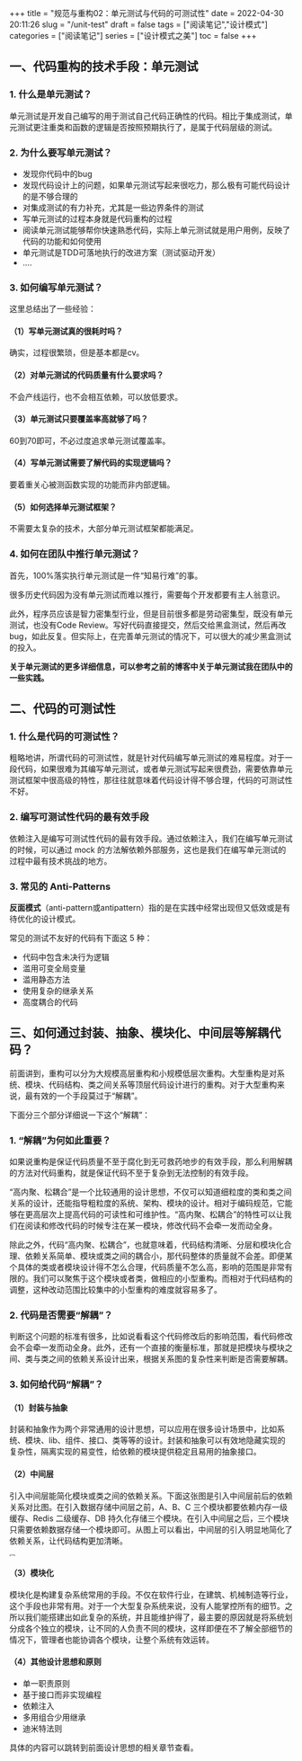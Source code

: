 +++
title = "规范与重构02：单元测试与代码的可测试性"
date = 2022-04-30 20:11:26
slug = "/unit-test"
draft = false
tags = ["阅读笔记","设计模式"]
categories = ["阅读笔记"]
series = ["设计模式之美"]
toc = false
+++

## 一、代码重构的技术手段：单元测试

### 1. 什么是单元测试？

单元测试是开发自己编写的用于测试自己代码正确性的代码。相比于集成测试，单元测试更注重类和函数的逻辑是否按照预期执行了，是属于代码层级的测试。

### 2. 为什么要写单元测试？

- 发现你代码中的bug
- 发现代码设计上的问题，如果单元测试写起来很吃力，那么极有可能代码设计的是不够合理的
- 对集成测试的有力补充，尤其是一些边界条件的测试
- 写单元测试的过程本身就是代码重构的过程
- 阅读单元测试能够帮你快速熟悉代码，实际上单元测试就是用户用例，反映了代码的功能和如何使用
- 单元测试是TDD可落地执行的改进方案（测试驱动开发）
- ....

### 3. 如何编写单元测试？

这里总结出了一些经验：

#### （1）写单元测试真的很耗时吗？

确实，过程很繁琐，但是基本都是cv。

#### （2）对单元测试的代码质量有什么要求吗？

不会产线运行，也不会相互依赖，可以放低要求。

#### （3）单元测试只要覆盖率高就够了吗？

60到70即可，不必过度追求单元测试覆盖率。

#### （4）写单元测试需要了解代码的实现逻辑吗？

要着重关心被测函数实现的功能而非内部逻辑。

#### （5）如何选择单元测试框架？

不需要太复杂的技术，大部分单元测试框架都能满足。



### 4. 如何在团队中推行单元测试？

首先，100%落实执行单元测试是一件“知易行难”的事。

很多历史代码因为没有单元测试而难以推行，需要每个开发都要有主人翁意识。

此外，程序员应该是智力密集型行业，但是目前很多都是劳动密集型，既没有单元测试，也没有Code Review。写好代码直接提交，然后交给黑盒测试，然后再改bug，如此反复。但实际上，在完善单元测试的情况下，可以很大的减少黑盒测试的投入。



**关于单元测试的更多详细信息，可以参考之前的博客中关于单元测试我在团队中的一些实践。**



## 二、代码的可测试性

### 1. 什么是代码的可测试性？

粗略地讲，所谓代码的可测试性，就是针对代码编写单元测试的难易程度。对于一段代码，如果很难为其编写单元测试，或者单元测试写起来很费劲，需要依靠单元测试框架中很高级的特性，那往往就意味着代码设计得不够合理，代码的可测试性不好。

### 2. 编写可测试性代码的最有效手段

依赖注入是编写可测试性代码的最有效手段。通过依赖注入，我们在编写单元测试的时候，可以通过 mock 的方法解依赖外部服务，这也是我们在编写单元测试的过程中最有技术挑战的地方。

### 3. 常见的 Anti-Patterns

**反面模式**（anti-pattern或antipattern）指的是在实践中经常出现但又低效或是有待优化的设计模式。



常见的测试不友好的代码有下面这 5 种：

- 代码中包含未决行为逻辑
- 滥用可变全局变量
- 滥用静态方法
- 使用复杂的继承关系
- 高度耦合的代码





## 三、如何通过封装、抽象、模块化、中间层等解耦代码？

前面讲到，重构可以分为大规模高层重构和小规模低层次重构。大型重构是对系统、模块、代码结构、类之间关系等顶层代码设计进行的重构。对于大型重构来说，最有效的一个手段莫过于“解耦”。

下面分三个部分详细说一下这个“解耦”：

### 1. “解耦”为何如此重要？

如果说重构是保证代码质量不至于腐化到无可救药地步的有效手段，那么利用解耦的方法对代码重构，就是保证代码不至于复杂到无法控制的有效手段。



“高内聚、松耦合”是一个比较通用的设计思想，不仅可以知道细粒度的类和类之间关系的设计，还能指导粗粒度的系统、架构、模块的设计。相对于编码规范，它能够在更高层次上提高代码的可读性和可维护性。“高内聚、松耦合”的特性可以让我们在阅读和修改代码的时候专注在某一模块，修改代码不会牵一发而动全身。



除此之外，代码“高内聚、松耦合”，也就意味着，代码结构清晰、分层和模块化合理、依赖关系简单、模块或类之间的耦合小，那代码整体的质量就不会差。即便某个具体的类或者模块设计得不怎么合理，代码质量不怎么高，影响的范围是非常有限的。我们可以聚焦于这个模块或者类，做相应的小型重构。而相对于代码结构的调整，这种改动范围比较集中的小型重构的难度就容易多了。

### 2. 代码是否需要“解耦”？

判断这个问题的标准有很多，比如说看看这个代码修改后的影响范围，看代码修改会不会牵一发而动全身。此外，还有一个直接的衡量标准，那就是把模块与模块之间、类与类之间的依赖关系设计出来，根据关系图的复杂性来判断是否需要解耦。

### 3. 如何给代码“解耦”？

#### （1）封装与抽象

封装和抽象作为两个非常通用的设计思想，可以应用在很多设计场景中，比如系统、模块、lib、组件、接口、类等等的设计。封装和抽象可以有效地隐藏实现的复杂性，隔离实现的易变性，给依赖的模块提供稳定且易用的抽象接口。

#### （2）中间层

引入中间层能简化模块或类之间的依赖关系。下面这张图是引入中间层前后的依赖关系对比图。在引入数据存储中间层之前，A、B、C 三个模块都要依赖内存一级缓存、Redis 二级缓存、DB 持久化存储三个模块。在引入中间层之后，三个模块只需要依赖数据存储一个模块即可。从图上可以看出，中间层的引入明显地简化了依赖关系，让代码结构更加清晰。

<img src="https://kiwi4814-1256211473.cos.ap-nanjing.myqcloud.com//imgcbcefa78026fd1d0cb9837dde9adae52.jpg" alt="img" style="zoom: 25%;" />



#### （3）模块化

模块化是构建复杂系统常用的手段。不仅在软件行业，在建筑、机械制造等行业，这个手段也非常有用。对于一个大型复杂系统来说，没有人能掌控所有的细节。之所以我们能搭建出如此复杂的系统，并且能维护得了，最主要的原因就是将系统划分成各个独立的模块，让不同的人负责不同的模块，这样即便在不了解全部细节的情况下，管理者也能协调各个模块，让整个系统有效运转。

#### （4）其他设计思想和原则

- 单一职责原则
- 基于接口而非实现编程
- 依赖注入
- 多用组合少用继承
- 迪米特法则

具体的内容可以跳转到前面设计思想的相关章节查看。
